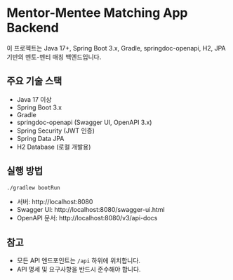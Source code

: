 # Mentor-Mentee Matching App Backend

이 프로젝트는 Java 17+, Spring Boot 3.x, Gradle, springdoc-openapi, H2, JPA 기반의 멘토-멘티 매칭 백엔드입니다.

## 주요 기술 스택
- Java 17 이상
- Spring Boot 3.x
- Gradle
- springdoc-openapi (Swagger UI, OpenAPI 3.x)
- Spring Security (JWT 인증)
- Spring Data JPA
- H2 Database (로컬 개발용)

## 실행 방법

```sh
./gradlew bootRun
```

- 서버: http://localhost:8080
- Swagger UI: http://localhost:8080/swagger-ui.html
- OpenAPI 문서: http://localhost:8080/v3/api-docs

## 참고
- 모든 API 엔드포인트는 `/api` 하위에 위치합니다.
- API 명세 및 요구사항을 반드시 준수해야 합니다.
